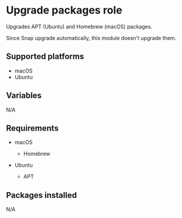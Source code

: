 # Upgrade packages role

Upgrades APT (Ubuntu) and Homebrew (macOS) packages.

Since Snap upgrade automatically, this module doesn't upgrade them.

## Supported platforms

- macOS
- Ubuntu

## Variables

N/A

## Requirements

- macOS
  - Homebrew

- Ubuntu
  - APT

## Packages installed

N/A
